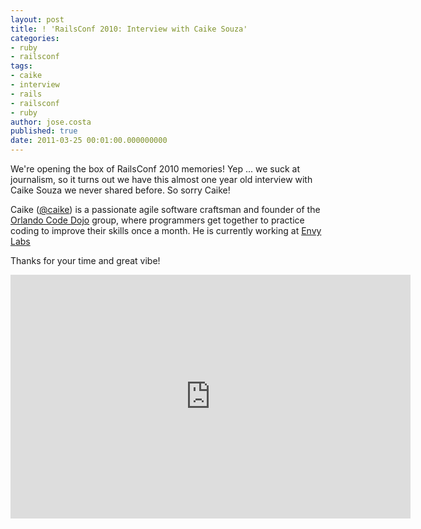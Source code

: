 ```yaml
---
layout: post
title: ! 'RailsConf 2010: Interview with Caike Souza'
categories:
- ruby
- railsconf
tags:
- caike
- interview
- rails
- railsconf
- ruby
author: jose.costa
published: true
date: 2011-03-25 00:01:00.000000000
---
```

We're opening the box of RailsConf 2010 memories! Yep ... we suck at journalism, so it turns out we have this almost one year old interview with Caike Souza we never shared before. So sorry Caike! 

Caike ([@caike](http://twitter.com/caike)) is a passionate agile software craftsman and founder of the [Orlando Code Dojo](http://orlandodojo.org/) group, where programmers get together to practice coding to improve their skills once a month. He is currently working at [Envy Labs](http://envylabs.com/.)

Thanks for your time and great vibe!

<iframe title="YouTube video player" width="640" height="390" src="http://www.youtube.com/embed/YtyXKeNzO1g" frameborder="0" allowfullscreen></iframe>

